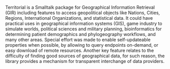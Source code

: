 Territorial is a Smalltalk package for Geographical Information Retrieval (GIR) including features to access geopolitical objects like Nations, Cities, Regions, International Organizations, and statistical data. It could have practical uses in geographical information systems (GIS), game industry to simulate worlds, political sciences and military planning, bioinformatics for determining patient demographics and phylogeography workflows, and many other areas. Special effort was made to enable self-updateable properties when possible, by allowing to query endpoints on-demand, or easy download of remote resources. Another key feature relates to the difficulty of finding good sources of geographical data, for such reason, the library provides a mechanism for transparent interchange of data providers.